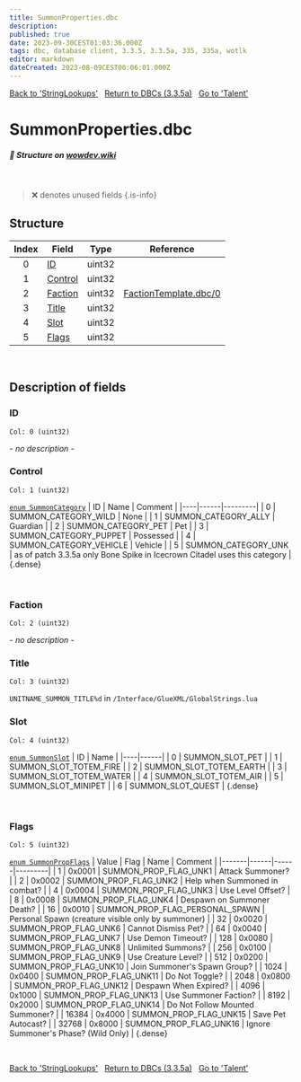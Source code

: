 ```yaml
---
title: SummonProperties.dbc
description:
published: true
date: 2023-09-30CEST01:03:36.000Z
tags: dbc, database client, 3.3.5, 3.3.5a, 335, 335a, wotlk
editor: markdown
dateCreated: 2023-08-09CEST00:06:01.000Z
---
```

<a href="https://trinitycore.info/files/DBC/335/stringlookups" class="mt-5 v-btn v-btn--depressed v-btn--flat v-btn--outlined theme--light v-size--default darkblue--text text--lighten-3"><span class="v-btn__content"><i aria-hidden="true" class="v-icon notranslate v-icon--left mdi mdi-arrow-left theme--light"></i><span>Back to 'StringLookups'</span></span></a>&nbsp;&nbsp;&nbsp;<a href="https://trinitycore.info/files/DBC/335/DBC" class="mt-5 v-btn v-btn--depressed v-btn--flat v-btn--outlined theme--light v-size--default darkblue--text text--lighten-3"><span class="v-btn__content"><i aria-hidden="true" class="v-icon notranslate v-icon--left mdi mdi-home-outline theme--light"></i><span>Return to DBCs (3.3.5a)</span></span></a>&nbsp;&nbsp;&nbsp;<a href="https://trinitycore.info/files/DBC/335/talent" class="mt-5 v-btn v-btn--depressed v-btn--flat v-btn--outlined theme--light v-size--default darkblue--text text--lighten-3"><span class="v-btn__content"><span>Go to 'Talent'</span><i aria-hidden="true" class="v-icon notranslate v-icon--right mdi mdi-arrow-right theme--light"></i></span></a>

# SummonProperties.dbc
##### :pencil: Structure on [wowdev.wiki](https://wowdev.wiki/DB/SummonProperties)
&nbsp;

> :x: denotes unused fields
{.is-info}


## Structure

| Index | Field | Type | Reference |
| :---: | --- | :---: | --- |
| 0 | [ID](#id-alt) | uint32 |  |
| 1 | [Control](#control) | uint32 |  |
| 2 | [Faction](#faction) | uint32 | [FactionTemplate.dbc/0](/files/DBC/335/factiontemplate#id-alt) |
| 3 | [Title](#title) | uint32 |  |
| 4 | [Slot](#slot) | uint32 |  |
| 5 | [Flags](#flags) | uint32 |  |
&nbsp;
## Description of fields

### ID <!-- {#id-alt} -->
<code>Col: 0 (uint32)</code>

*- no description -*
&nbsp;

### Control
<code>Col: 1 (uint32)</code>

[`enum SummonCategory`](https://github.com/TrinityCore/TrinityCore/blob/3.3.5/src/server/shared/SharedDefines.h#L3292-L3301)
| ID | Name | Comment |
|----|------|---------|
| 0 | SUMMON_CATEGORY_WILD | None |
| 1 | SUMMON_CATEGORY_ALLY | Guardian |
| 2 | SUMMON_CATEGORY_PET | Pet |
| 3 | SUMMON_CATEGORY_PUPPET | Possessed |
| 4 | SUMMON_CATEGORY_VEHICLE | Vehicle |
| 5 | SUMMON_CATEGORY_UNK | as of patch 3.3.5a only Bone Spike in Icecrown Citadel uses this category |
{.dense}

&nbsp;

### Faction
<code>Col: 2 (uint32)</code>

*- no description -*
&nbsp;

### Title
<code>Col: 3 (uint32)</code>

`UNITNAME_SUMMON_TITLE%d` in `/Interface/GlueXML/GlobalStrings.lua`
&nbsp;

### Slot
<code>Col: 4 (uint32)</code>

[`enum SummonSlot`](https://github.com/TrinityCore/TrinityCore/blob/3.3.5/src/server/shared/SharedDefines.h#L3220-L3331)
| ID | Name |
|----|------|
| 0 | SUMMON_SLOT_PET |
| 1 | SUMMON_SLOT_TOTEM_FIRE |
| 2 | SUMMON_SLOT_TOTEM_EARTH |
| 3 | SUMMON_SLOT_TOTEM_WATER |
| 4 | SUMMON_SLOT_TOTEM_AIR |
| 5 | SUMMON_SLOT_MINIPET |
| 6 | SUMMON_SLOT_QUEST |
{.dense}

&nbsp;

### Flags
<code>Col: 5 (uint32)</code>

[`enum SummonPropFlags`](https://github.com/TrinityCore/TrinityCore/blob/3.3.5/src/server/shared/DataStores/DBCEnums.h#L411-L430)
| Value | Flag | Name | Comment |
|-------|------|------|---------|
| 1 | 0x0001 | SUMMON_PROP_FLAG_UNK1 | Attack Summoner? |
| 2 | 0x0002 | SUMMON_PROP_FLAG_UNK2 | Help when Summoned in combat? |
| 4 | 0x0004 | SUMMON_PROP_FLAG_UNK3 | Use Level Offset? |
| 8 | 0x0008 | SUMMON_PROP_FLAG_UNK4 | Despawn on Summoner Death? |
| 16 | 0x0010 | SUMMON_PROP_FLAG_PERSONAL_SPAWN | Personal Spawn (creature visible only by summoner) |
| 32 | 0x0020 | SUMMON_PROP_FLAG_UNK6 | Cannot Dismiss Pet? |
| 64 | 0x0040 | SUMMON_PROP_FLAG_UNK7 | Use Demon Timeout? |
| 128 | 0x0080 | SUMMON_PROP_FLAG_UNK8 | Unlimited Summons? |
| 256 | 0x0100 | SUMMON_PROP_FLAG_UNK9 | Use Creature Level? |
| 512 | 0x0200 | SUMMON_PROP_FLAG_UNK10 | Join Summoner's Spawn Group? |
| 1024 | 0x0400 | SUMMON_PROP_FLAG_UNK11 | Do Not Toggle? |
| 2048 | 0x0800 | SUMMON_PROP_FLAG_UNK12 | Despawn When Expired? |
| 4096 | 0x1000 | SUMMON_PROP_FLAG_UNK13 | Use Summoner Faction? |
| 8192 | 0x2000 | SUMMON_PROP_FLAG_UNK14 | Do Not Follow Mounted Summoner? |
| 16384 | 0x4000 | SUMMON_PROP_FLAG_UNK15 | Save Pet Autocast? |
| 32768 | 0x8000 | SUMMON_PROP_FLAG_UNK16 | Ignore Summoner's Phase? (Wild Only) |
{.dense}

&nbsp;

<a href="https://trinitycore.info/files/DBC/335/stringlookups" class="mt-5 v-btn v-btn--depressed v-btn--flat v-btn--outlined theme--light v-size--default darkblue--text text--lighten-3"><span class="v-btn__content"><i aria-hidden="true" class="v-icon notranslate v-icon--left mdi mdi-arrow-left theme--light"></i><span>Back to 'StringLookups'</span></span></a>&nbsp;&nbsp;&nbsp;<a href="https://trinitycore.info/files/DBC/335/DBC" class="mt-5 v-btn v-btn--depressed v-btn--flat v-btn--outlined theme--light v-size--default darkblue--text text--lighten-3"><span class="v-btn__content"><i aria-hidden="true" class="v-icon notranslate v-icon--left mdi mdi-home-outline theme--light"></i><span>Return to DBCs (3.3.5a)</span></span></a>&nbsp;&nbsp;&nbsp;<a href="https://trinitycore.info/files/DBC/335/talent" class="mt-5 v-btn v-btn--depressed v-btn--flat v-btn--outlined theme--light v-size--default darkblue--text text--lighten-3"><span class="v-btn__content"><span>Go to 'Talent'</span><i aria-hidden="true" class="v-icon notranslate v-icon--right mdi mdi-arrow-right theme--light"></i></span></a>
